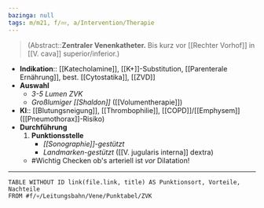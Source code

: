 ```yaml
---
bazinga: null
tags: m/m21, f/💤, a/Intervention/Therapie
---
```

> (Abstract::**Zentraler Venenkatheter.** Bis kurz vor [[Rechter Vorhof]] in [[V. cava]] superior/inferior.)
- **Indikation**:: [[Katecholamine]], [[K+]]-Substitution, [[Parenterale Ernährung]], best. [[Cytostatika]], [[ZVD]]
- **Auswahl**
	- *3-5 Lumen ZVK*
	- *Großlumiger [[Shaldon]]* ([[Volumentherapie]])
- **KI**:: [[Blutungsneigung]], [[Thrombophilie]], [[COPD]]/[[Emphysem]] ([[Pneumothorax]]-Risiko)
- **Durchführung**
	1. **Punktionsstelle**
		- *[[Sonographie]]-gestützt*
		- *Landmarken-gestützt* ([[V. jugularis interna]] dextra)
	- #Wichtig Checken ob's arteriell ist *vor* Dilatation!
---
```dataview
TABLE WITHOUT ID link(file.link, title) AS Punktionsort, Vorteile, Nachteile
FROM #f/💀/Leitungsbahn/Vene/Punktabel/ZVK 
```